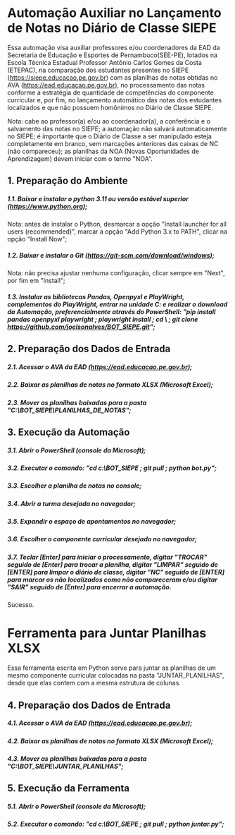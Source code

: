 # Automação Auxiliar no Lançamento de Notas no Diário de Classe SIEPE

Essa automação visa auxiliar professores e/ou coordenadores da EAD da Secretaria de Educação e Esportes de Pernambuco(SEE-PE), lotados na Escola Técnica Estadual Professor Antônio Carlos Gomes da Costa (ETEPAC), na comparação dos estudantes presentes no SIEPE (https://siepe.educacao.pe.gov.br) com as planilhas de notas obtidas no AVA (https://ead.educacao.pe.gov.br), no processamento das notas conforme a estratégia de quantidade de competências do componente curricular e, por fim, no lançamento automático das notas dos estudantes localizados e que não possuem homônimos no Diário de Classe SIEPE.

Nota: cabe ao professor(a) e/ou ao coordenador(a), a conferência e o salvamento das notas no SIEPE; a automação não salvará automaticamente no SIEPE; é importante que o Diário de Classe a ser manipulado esteja completamente em branco, sem marcações anteriores das caixas de NC (não compareceu); as planilhas da NOA (Novas Oportunidades de Aprendizagem) devem iniciar com o termo "NOA".

## 1. Preparação do Ambiente

##### 1.1. Baixar e instalar o python 3.11 ou versão estável superior (https://www.python.org); 
Nota: antes de instalar o Python, desmarcar a opção "Install launcher for all users (recommended)", marcar a opção "Add Python 3.x to PATH", clicar na opção "Install Now";
##### 1.2. Baixar e instalar o Git (https://git-scm.com/download/windows); 
Nota: não precisa ajustar nenhuma configuração, clicar sempre em "Next", por fim em "Install";
##### 1.3. Instalar as bibliotecas Pandas, Openpyxl e PlayWright, complementos do PlayWright, entrar na unidade C: e realizar o download da Automação, preferencialmente através do PowerShell: "pip install pandas openpyxl playwright ; playwright install ; cd \ ; git clone https://github.com/joelsonalves/BOT_SIEPE.git";

## 2. Preparação dos Dados de Entrada

##### 2.1. Acessar o AVA da EAD (https://ead.educacao.pe.gov.br);
##### 2.2. Baixar as planilhas de notas no formato XLSX (Microsoft Excel);
##### 2.3. Mover as planilhas baixadas para a pasta "C:\BOT_SIEPE\PLANILHAS_DE_NOTAS";

## 3. Execução da Automação

##### 3.1. Abrir o PowerShell (console da Microsoft);
##### 3.2. Executar o comando: "cd c:\BOT_SIEPE ; git pull ; python bot.py";
##### 3.3. Escolher a planilha de notas no console;
##### 3.4. Abrir a turma desejada no navegador;
##### 3.5. Expandir o espaço de apontamentos no navegador;
##### 3.6. Escolher o componente curricular desejado no navegador;
##### 3.7. Teclar [Enter] para iniciar o processamento, digitar "TROCAR" seguido de [Enter] para trocar a planilha, digitar "LIMPAR" seguido de [ENTER] para limpar o diário de classe, digitar "NC" seguido de [ENTER] para marcar os não localizados como não compareceram e/ou digitar "SAIR" seguido de [Enter] para encerrar a automação.

Sucesso.

# Ferramenta para Juntar Planilhas XLSX

Essa ferramenta escrita em Python serve para juntar as planilhas de um mesmo componente curricular colocadas na pasta "JUNTAR_PLANILHAS", desde que elas contem com a mesma estrutura de colunas.

## 4. Preparação dos Dados de Entrada

##### 4.1. Acessar o AVA da EAD (https://ead.educacao.pe.gov.br);
##### 4.2. Baixar as planilhas de notas no formato XLSX (Microsoft Excel);
##### 4.3. Mover as planilhas baixadas para a pasta "C:\BOT_SIEPE\JUNTAR_PLANILHAS";

## 5. Execução da Ferramenta

##### 5.1. Abrir o PowerShell (console da Microsoft);
##### 5.2. Executar o comando: "cd c:\BOT_SIEPE ; git pull ; python juntar.py";



